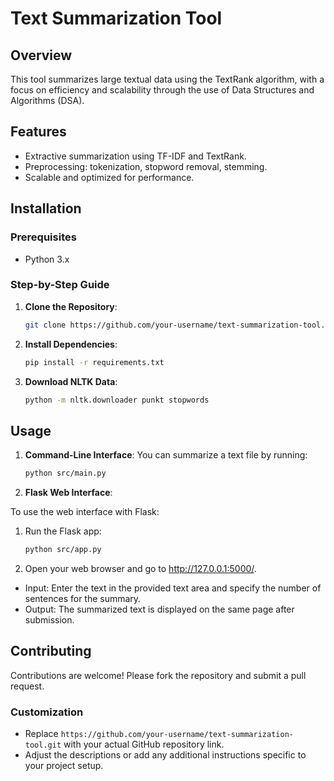# Text Summarization Tool

## Overview

This tool summarizes large textual data using the TextRank algorithm, with a focus on efficiency and scalability through the use of Data Structures and Algorithms (DSA).

## Features

- Extractive summarization using TF-IDF and TextRank.
- Preprocessing: tokenization, stopword removal, stemming.
- Scalable and optimized for performance.

## Installation

### Prerequisites

- Python 3.x

### Step-by-Step Guide

1. **Clone the Repository**:

   ```bash
   git clone https://github.com/your-username/text-summarization-tool.git
   ```

2. **Install Dependencies**:

   ```bash
   pip install -r requirements.txt
   ```

3. **Download NLTK Data**:
   ```bash
   python -m nltk.downloader punkt stopwords
   ```

## Usage

1. **Command-Line Interface**:
   You can summarize a text file by running:

   ```bash
   python src/main.py
   ```

2. **Flask Web Interface**:

To use the web interface with Flask:

1. Run the Flask app:
   ```bash
   python src/app.py
   ```
2. Open your web browser and go to http://127.0.0.1:5000/.

- Input: Enter the text in the provided text area and specify the number of sentences for the summary.
- Output: The summarized text is displayed on the same page after submission.

## Contributing

Contributions are welcome! Please fork the repository and submit a pull request.

### Customization

- Replace `https://github.com/your-username/text-summarization-tool.git` with your actual GitHub repository link.
- Adjust the descriptions or add any additional instructions specific to your project setup.
